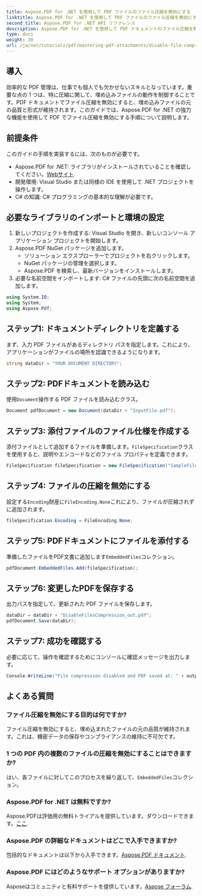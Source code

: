 ```yaml
---
title: Aspose.PDF for .NET を使用して PDF ファイルのファイル圧縮を無効にする
linktitle: Aspose.PDF for .NET を使用して PDF ファイルのファイル圧縮を無効にする
second_title: Aspose.PDF for .NET API リファレンス
description: Aspose.PDF for .NET を使用して PDF ドキュメントのファイル圧縮を無効にする方法を学びます。この詳細なチュートリアルでは、埋め込まれたファイルを確実に保護するための手順を順を追って説明します。
type: docs
weight: 30
url: /ja/net/tutorials/pdf/mastering-pdf-attachments/disable-file-compression-in-pdf-files/
---
```

## 導入

効率的な PDF 管理は、仕事でも個人でも欠かせないスキルとなっています。重要な点の 1 つは、特に圧縮に関して、埋め込みファイルの動作を制御することです。PDF ドキュメントでファイル圧縮を無効にすると、埋め込みファイルの元の品質と形式が維持されます。このガイドでは、Aspose.PDF for .NET の強力な機能を使用して PDF でファイル圧縮を無効にする手順について説明します。

## 前提条件

このガイドの手順を実装するには、次のものが必要です。

-  Aspose.PDF for .NET: ライブラリがインストールされていることを確認してください。[Webサイト](https://releases.aspose.com/pdf/net/).  
- 開発環境: Visual Studio または同様の IDE を使用して .NET プロジェクトを操作します。
- C# の知識: C# プログラミングの基本的な理解が必要です。

## 必要なライブラリのインポートと環境の設定

1. 新しいプロジェクトを作成する: Visual Studio を開き、新しいコンソール アプリケーション プロジェクトを開始します。
2. Aspose.PDF NuGet パッケージを追加します。
   - ソリューション エクスプローラーでプロジェクトを右クリックします。
   - NuGet パッケージの管理を選択します。
   - Aspose.PDF を検索し、最新バージョンをインストールします。
3. 必要な名前空間をインポートします:
   C# ファイルの先頭に次の名前空間を追加します。

```csharp
using System.IO;
using System;
using Aspose.Pdf;
```

## ステップ1: ドキュメントディレクトリを定義する

まず、入力 PDF ファイルがあるディレクトリ パスを指定します。これにより、アプリケーションがファイルの場所を認識できるようになります。

```csharp
string dataDir = "YOUR DOCUMENT DIRECTORY";
```

## ステップ2: PDFドキュメントを読み込む

使用`Document`操作する PDF ファイルを読み込むクラス。

```csharp
Document pdfDocument = new Document(dataDir + "InputFile.pdf");
```

## ステップ3: 添付ファイルのファイル仕様を作成する

添付ファイルとして追加するファイルを準備します。`FileSpecification`クラスを使用すると、説明やエンコードなどのファイル プロパティを定義できます。

```csharp
FileSpecification fileSpecification = new FileSpecification("SampleFile.txt", "Sample text file");
```

## ステップ4: ファイルの圧縮を無効にする

設定する`Encoding`財産に`FileEncoding.None`これにより、ファイルが圧縮されずに追加されます。

```csharp
fileSpecification.Encoding = FileEncoding.None;
```

## ステップ5: PDFドキュメントにファイルを添付する

準備したファイルをPDF文書に追加します`EmbeddedFiles`コレクション。

```csharp
pdfDocument.EmbeddedFiles.Add(fileSpecification);
```

## ステップ6: 変更したPDFを保存する

出力パスを指定して、更新された PDF ファイルを保存します。

```csharp
dataDir = dataDir + "DisableFilesCompression_out.pdf";
pdfDocument.Save(dataDir);
```

## ステップ7: 成功を確認する

必要に応じて、操作を確認するためにコンソールに確認メッセージを出力します。

```csharp
Console.WriteLine("File compression disabled and PDF saved at: " + outputFile);
```

## よくある質問

### ファイル圧縮を無効にする目的は何ですか?
ファイル圧縮を無効にすると、埋め込まれたファイルの元の品質が維持されます。これは、機密データの保存やコンプライアンスの維持に不可欠です。

### 1 つの PDF 内の複数のファイルの圧縮を無効にすることはできますか?
はい、各ファイルに対してこのプロセスを繰り返して、`EmbeddedFiles`コレクション。

### Aspose.PDF for .NET は無料ですか?
 Aspose.PDFは評価用の無料トライアルを提供しています。ダウンロードできます。[ここ](https://releases.aspose.com/).

### Aspose.PDF の詳細なドキュメントはどこで入手できますか?
包括的なドキュメントは以下から入手できます。[Aspose.PDF ドキュメント](https://reference.aspose.com/pdf/net/).

### Aspose.PDF にはどのようなサポート オプションがありますか?
 Asposeはコミュニティと有料サポートを提供しています。[Aspose フォーラム](https://forum.aspose.com/c/pdf/10).